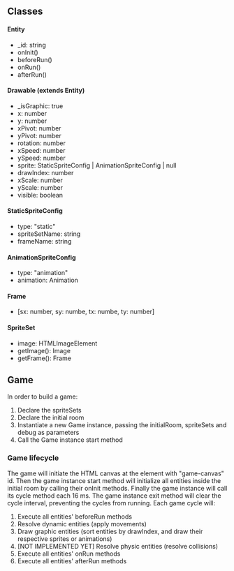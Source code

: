 ## Classes

#### Entity

- \_id: string
- onInit()
- beforeRun()
- onRun()
- afterRun()

#### Drawable (extends Entity)

- \_isGraphic: true
- x: number
- y: number
- xPivot: number
- yPivot: number
- rotation: number
- xSpeed: number
- ySpeed: number
- sprite: StaticSpriteConfig | AnimationSpriteConfig | null
- drawIndex: number
- xScale: number
- yScale: number
- visible: boolean

#### StaticSpriteConfig

- type: "static"
- spriteSetName: string
- frameName: string

#### AnimationSpriteConfig

- type: "animation"
- animation: Animation

#### Frame

- [sx: number, sy: numbe, tx: numbe, ty: number]

#### SpriteSet

- image: HTMLImageElement
- getImage(): Image
- getFrame(): Frame

## Game

In order to build a game:

1. Declare the spriteSets
2. Declare the initial room
3. Instantiate a new Game instance, passing the initialRoom, spriteSets and debug as parameters
4. Call the Game instance start method

### Game lifecycle

The game will initiate the HTML canvas at the element with "game-canvas" id. Then the game instance start method will initialize all entities inside the initial room by calling their onInit methods. Finally the game instance will call its cycle method each 16 ms. The game instance exit method will clear the cycle interval, preventing the cycles from running.
Each game cycle will:

1. Execute all entities' beforeRun methods
2. Resolve dynamic entities (apply movements)
3. Draw graphic entities (sort entities by drawIndex, and draw their respective sprites or animations)
4. [NOT IMPLEMENTED YET] Resolve physic entities (resolve collisions)
5. Execute all entities' onRun methods
6. Execute all entities' afterRun methods
